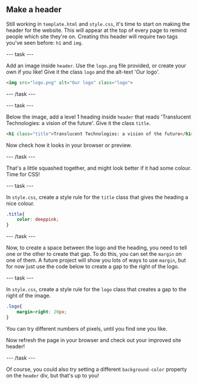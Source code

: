 ## Make a header

Still working in `template.html` and `style.css`, it's time to start on making the header for the website. This will appear at the top of every page to remind people which site they're on. Creating this header will require two tags you've seen before: `h1` and `img`.

--- task ---

Add an image inside `header`. Use the `logo.png` file provided, or create your own if you like! Give it the class `logo` and the alt-text 'Our logo'.

```html
<img src="logo.png" alt="Our logo" class="logo">
```

--- /task ---

--- task ---

Below the image, add a level 1 heading inside `header` that reads 'Translucent Technologies: a vision of the future'. Give it the class `title`.

```html
<h1 class="title">Translucent Technologies: a vision of the future</h1>
```

Now check how it looks in your browser or preview.

--- /task ---

That's a little squashed together, and might look better if it had some colour. Time for CSS!

--- task ---

In `style.css`, create a style rule for the `title` class that gives the heading a nice colour.

```css
.title{
    color: deeppink;
}
```

--- /task ---

Now, to create a space between the logo and the heading, you need to tell one or the other to create that gap. To do this, you can set the `margin` on one of them. A future project will show you lots of ways to use `margin`, but for now just use the code below to create a gap to the right of the logo.

--- task ---

In `style.css`, create a style rule for the `logo` class that creates a gap to the right of the image.

```css
.logo{
    margin-right: 20px;
}
```

You can try different numbers of pixels, until you find one you like.

Now refresh the page in your browser and check out your improved site header!

--- /task ---

Of course, you could also try setting a different `background-color` property on the `header` div, but that's up to you!